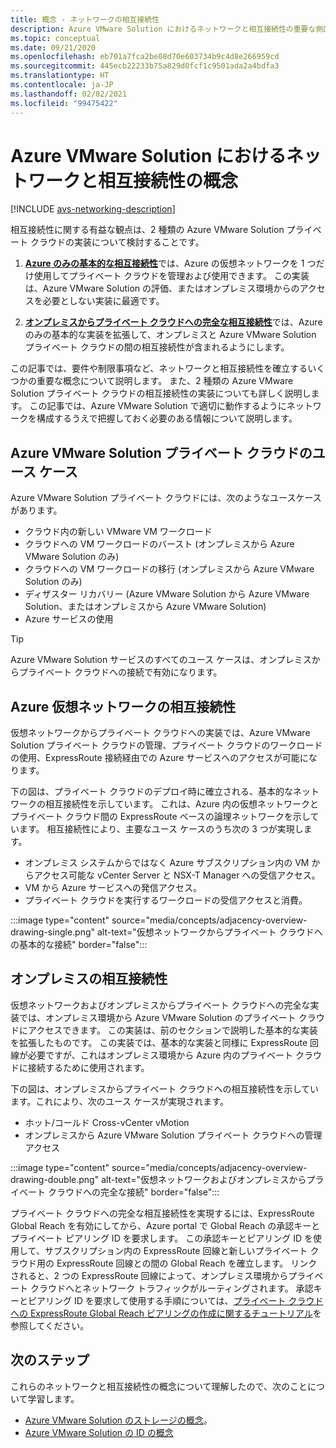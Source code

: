 ```yaml
---
title: 概念 - ネットワークの相互接続性
description: Azure VMware Solution におけるネットワークと相互接続性の重要な側面とユース ケースについて説明します。
ms.topic: conceptual
ms.date: 09/21/2020
ms.openlocfilehash: eb701a7fca2be08d70e603734b9c4d8e266959cd
ms.sourcegitcommit: 445ecb22233b75a829d0fcf1c9501ada2a4bdfa3
ms.translationtype: HT
ms.contentlocale: ja-JP
ms.lasthandoff: 02/02/2021
ms.locfileid: "99475422"
---
```

# <a name="azure-vmware-solution-networking-and-interconnectivity-concepts"></a>Azure VMware Solution におけるネットワークと相互接続性の概念

[!INCLUDE [avs-networking-description](includes/azure-vmware-solution-networking-description.md)]

相互接続性に関する有益な観点は、2 種類の Azure VMware Solution プライベート クラウドの実装について検討することです。

1. [**Azure のみの基本的な相互接続性**](#azure-virtual-network-interconnectivity)では、Azure の仮想ネットワークを 1 つだけ使用してプライベート クラウドを管理および使用できます。 この実装は、Azure VMware Solution の評価、またはオンプレミス環境からのアクセスを必要としない実装に最適です。

1. [**オンプレミスからプライベート クラウドへの完全な相互接続性**](#on-premises-interconnectivity)では、Azure のみの基本的な実装を拡張して、オンプレミスと Azure VMware Solution プライベート クラウドの間の相互接続性が含まれるようにします。
 
この記事では、要件や制限事項など、ネットワークと相互接続性を確立するいくつかの重要な概念について説明します。 また、2 種類の Azure VMware Solution プライベート クラウドの相互接続性の実装についても詳しく説明します。 この記事では、Azure VMware Solution で適切に動作するようにネットワークを構成するうえで把握しておく必要のある情報について説明します。

## <a name="azure-vmware-solution-private-cloud-use-cases"></a>Azure VMware Solution プライベート クラウドのユース ケース

Azure VMware Solution プライベート クラウドには、次のようなユースケースがあります。
- クラウド内の新しい VMware VM ワークロード
- クラウドへの VM ワークロードのバースト (オンプレミスから Azure VMware Solution のみ)
- クラウドへの VM ワークロードの移行 (オンプレミスから Azure VMware Solution のみ)
- ディザスター リカバリー (Azure VMware Solution から Azure VMware Solution、またはオンプレミスから Azure VMware Solution)
- Azure サービスの使用

> [!TIP]
> Azure VMware Solution サービスのすべてのユース ケースは、オンプレミスからプライベート クラウドへの接続で有効になります。

## <a name="azure-virtual-network-interconnectivity"></a>Azure 仮想ネットワークの相互接続性

仮想ネットワークからプライベート クラウドへの実装では、Azure VMware Solution プライベート クラウドの管理、プライベート クラウドのワークロードの使用、ExpressRoute 接続経由での Azure サービスへのアクセスが可能になります。 

下の図は、プライベート クラウドのデプロイ時に確立される、基本的なネットワークの相互接続性を示しています。 これは、Azure 内の仮想ネットワークとプライベート クラウド間の ExpressRoute ベースの論理ネットワークを示しています。 相互接続性により、主要なユース ケースのうち次の 3 つが実現します。
* オンプレミス システムからではなく Azure サブスクリプション内の VM からアクセス可能な vCenter Server と NSX-T Manager への受信アクセス。 
* VM から Azure サービスへの発信アクセス。 
* プライベート クラウドを実行するワークロードの受信アクセスと消費。

:::image type="content" source="media/concepts/adjacency-overview-drawing-single.png" alt-text="仮想ネットワークからプライベート クラウドへの基本的な接続" border="false":::

## <a name="on-premises-interconnectivity"></a>オンプレミスの相互接続性

仮想ネットワークおよびオンプレミスからプライベート クラウドへの完全な実装では、オンプレミス環境から Azure VMware Solution のプライベート クラウドにアクセスできます。 この実装は、前のセクションで説明した基本的な実装を拡張したものです。 この実装では、基本的な実装と同様に ExpressRoute 回線が必要ですが、これはオンプレミス環境から Azure 内のプライベート クラウドに接続するために使用されます。 

下の図は、オンプレミスからプライベート クラウドへの相互接続性を示しています。これにより、次のユース ケースが実現されます。
* ホット/コールド Cross-vCenter vMotion
* オンプレミスから Azure VMware Solution プライベート クラウドへの管理アクセス

:::image type="content" source="media/concepts/adjacency-overview-drawing-double.png" alt-text="仮想ネットワークおよびオンプレミスからプライベート クラウドへの完全な接続" border="false":::

プライベート クラウドへの完全な相互接続性を実現するには、ExpressRoute Global Reach を有効にしてから、Azure portal で Global Reach の承認キーとプライベート ピアリング ID を要求します。 この承認キーとピアリング ID を使用して、サブスクリプション内の ExpressRoute 回線と新しいプライベート クラウド用の ExpressRoute 回線との間の Global Reach を確立します。 リンクされると、2 つの ExpressRoute 回線によって、オンプレミス環境からプライベート クラウドへとネットワーク トラフィックがルーティングされます。  承認キーとピアリング ID を要求して使用する手順については、[プライベート クラウドへの ExpressRoute Global Reach ピアリングの作成に関するチュートリアル](tutorial-expressroute-global-reach-private-cloud.md)を参照してください。

## <a name="next-steps"></a>次のステップ 

これらのネットワークと相互接続性の概念について理解したので、次のことについて学習します。

- [Azure VMware Solution のストレージの概念](concepts-storage.md)。
- [Azure VMware Solution の ID の概念](concepts-identity.md)

<!-- LINKS - external -->
[enable Global Reach]: ../expressroute/expressroute-howto-set-global-reach.md

<!-- LINKS - internal -->

